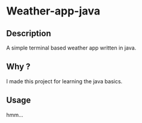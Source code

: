 # Weather-app-java
## Description
A simple terminal based weather app written in java.

## Why ?
I made this project for learning the java basics.

## Usage
hmm...
